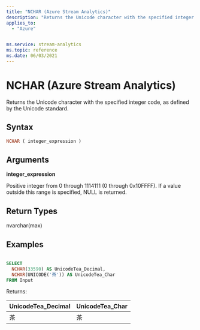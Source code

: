 ```yaml
---
title: "NCHAR (Azure Stream Analytics)"
description: "Returns the Unicode character with the specified integer code, as defined by the Unicode standard."
applies_to:
  - "Azure"


ms.service: stream-analytics
ms.topic: reference
ms.date: 06/03/2021
---
```


# NCHAR (Azure Stream Analytics)

Returns the Unicode character with the specified integer code, as defined by the Unicode standard.

## Syntax

```SQL
NCHAR ( integer_expression )
```

## Arguments

**integer_expression**

Positive integer from 0 through 1114111 (0 through 0x10FFFF). If a value outside this range is specified, NULL is returned.

## Return Types

nvarchar(max)

## Examples

```SQL

SELECT
  NCHAR(33590) AS UnicodeTea_Decimal,
  NCHAR(UNICODE('茶')) AS UnicodeTea_Char
FROM Input

```

Returns:

|UnicodeTea_Decimal|UnicodeTea_Char|
|-|-|
|茶|茶|